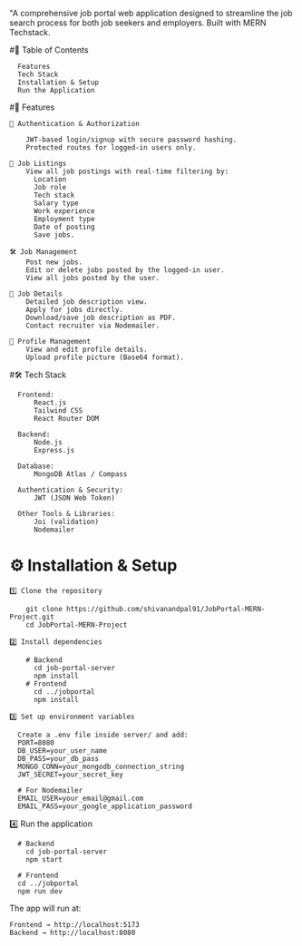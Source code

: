 
"A comprehensive job portal web application designed to streamline the job search process for both job seekers and employers. Built with MERN Techstack.

#📌 Table of Contents

      Features
      Tech Stack
      Installation & Setup
      Run the Application

#🚀 Features

    🔐 Authentication & Authorization
    
        JWT-based login/signup with secure password hashing.
        Protected routes for logged-in users only.
    
    📄 Job Listings
        View all job postings with real-time filtering by:
          Location
          Job role
          Tech stack
          Salary type
          Work experience
          Employment type
          Date of posting
          Save jobs.
    
    🛠 Job Management
        Post new jobs.
        Edit or delete jobs posted by the logged-in user.
        View all jobs posted by the user.
    
    📑 Job Details
        Detailed job description view.
        Apply for jobs directly.
        Download/save job description as PDF.
        Contact recruiter via Nodemailer.
    
    👤 Profile Management
        View and edit profile details.
        Upload profile picture (Base64 format).

#🛠 Tech Stack

      Frontend:
          React.js
          Tailwind CSS
          React Router DOM
          
      Backend:
          Node.js
          Express.js
          
      Database:
          MongoDB Atlas / Compass
          
      Authentication & Security:
          JWT (JSON Web Token)
          
      Other Tools & Libraries:
          Joi (validation)
          Nodemailer


# ⚙️ Installation & Setup

    1️⃣ Clone the repository
    
        git clone https://github.com/shivanandpal91/JobPortal-MERN-Project.git
        cd JobPortal-MERN-Project
    
    2️⃣ Install dependencies
  
        # Backend
          cd job-portal-server
          npm install
        # Frontend
          cd ../jobportal
          npm install
  
    3️⃣ Set up environment variables
    
      Create a .env file inside server/ and add:
      PORT=8080
      DB_USER=your_user_name
      DB_PASS=your_db_pass
      MONGO_CONN=your_mongodb_connection_string
      JWT_SECRET=your_secret_key
      
      # For Nodemailer
      EMAIL_USER=your_email@gmail.com
      EMAIL_PASS=your_google_application_password
  
  4️⃣ Run the application
  
      # Backend
        cd job-portal-server
        npm start
      
      # Frontend
      cd ../jobportal
      npm run dev

The app will run at:

    Frontend → http://localhost:5173
    Backend → http://localhost:8080
